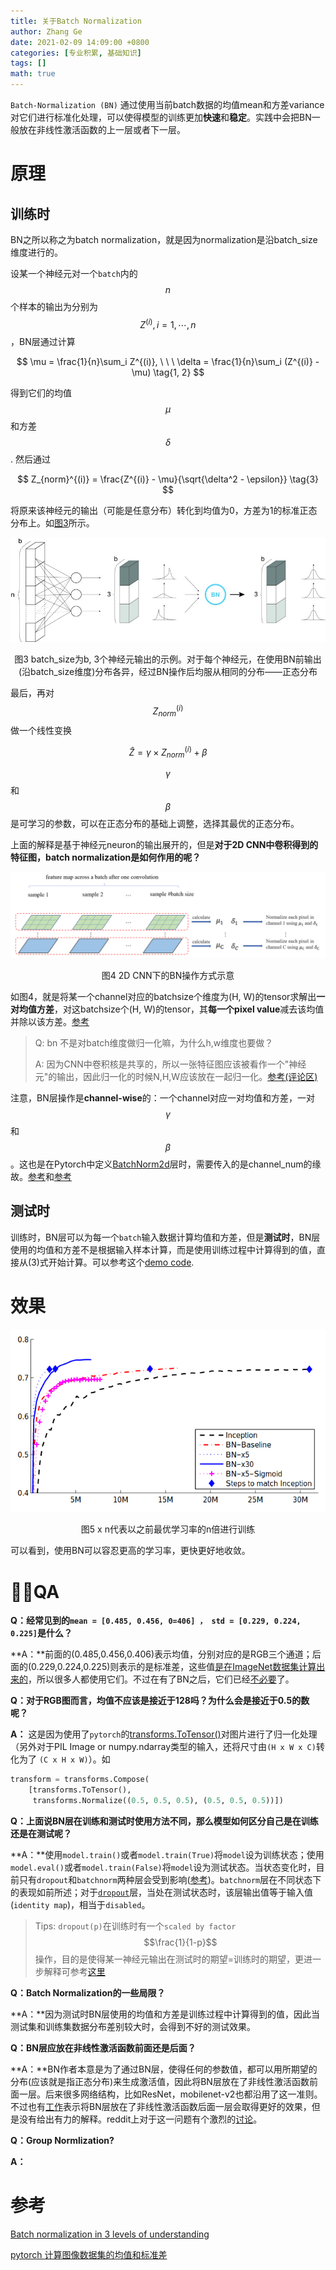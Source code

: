 ```yaml
---
title: 关于Batch Normalization
author: Zhang Ge
date: 2021-02-09 14:09:00 +0800
categories: [专业积累, 基础知识]
tags: []
math: true
---
```




`Batch-Normalization (BN)` 通过使用当前batch数据的均值mean和方差variance对它们进行标准化处理，可以使得模型的训练更加**快速**和**稳定**。实践中会把BN一般放在非线性激活函数的上一层或者下一层。


#  原理

## 训练时

BN之所以称之为batch normalization，就是因为normalization是沿batch_size维度进行的。

设某一个神经元对一个`batch`内的$$n$$个样本的输出为分别为$$Z^{(i)}, i=1, \cdots, n$$，BN层通过计算

$$
\mu = \frac{1}{n}\sum_i Z^{(i)}, \  \  \ \delta = \frac{1}{n}\sum_i (Z^{(i)} - \mu)  \tag{1, 2}
$$


得到它们的均值 $$\mu$$ 和方差 $$\delta$$. 然后通过


$$
Z_{norm}^{(i)} = \frac{Z^{(i)} - \mu}{\sqrt{\delta^2 - \epsilon}}   \tag{3}
$$

将原来该神经元的输出（可能是任意分布）转化到均值为0，方差为1的标准正态分布上。如[图3](https://towardsdatascience.com/batch-normalization-in-3-levels-of-understanding-14c2da90a338#b93c)所示。

![](/assets/img/20210209/BNed.jpeg)

<center>图3 batch_size为b, 3个神经元输出的示例。对于每个神经元，在使用BN前输出(沿batch_size维度)分布各异，经过BN操作后均服从相同的分布——正态分布</center>

最后，再对$$Z_{norm}^{(i)}$$做一个线性变换


$$
\hat{Z} = \gamma \times Z_{norm}^{(i)} + \beta \tag{4}
$$

$$\gamma$$ 和 $$\beta$$ 是可学习的参数，可以在正态分布的基础上调整，选择其最优的正态分布。

上面的解释是基于神经元neuron的输出展开的，但是**对于2D CNN中卷积得到的特征图，batch normalization是如何作用的呢？**

![](/assets/img/20210314/BN_conv.png)

<center>图4 2D CNN下的BN操作方式示意</center>

如图4，就是将某一个channel对应的batchsize个维度为(H, W)的tensor求解出**一对均值方差**，对这batchsize个(H, W)的tensor，其**每一个pixel value**减去该均值并除以该方差。[参考](https://www.zhihu.com/question/38102762/answer/391649040)

> Q: bn 不是对batch维度做归一化嘛，为什么h,w维度也要做？
>
> A: 因为CNN中卷积核是共享的，所以一张特征图应该被看作一个"神经元"的输出，因此归一化的时候N,H,W应该放在一起归一化。[参考(评论区)](https://blog.csdn.net/liuxiao214/article/details/81037416)

注意，BN层操作是**channel-wise**的：一个channel对应一对均值和方差，一对$$\gamma$$ 和 $$\beta$$ 。这也是在Pytorch中定义[BatchNorm2d](https://pytorch.org/docs/stable/generated/torch.nn.BatchNorm2d.html)层时，需要传入的是channel_num的缘故。[参考](https://blog.csdn.net/qq_27261889/article/details/87284076)和[参考](https://blog.csdn.net/weixin_38314865/article/details/104327852)

## 测试时

训练时，BN层可以为每一个`batch`输入数据计算均值和方差，但是**测试时**，BN层使用的均值和方差不是根据输入样本计算，而是使用训练过程中计算得到的值，直接从(3)式开始计算。可以参考这个[demo code](https://github.com/Erlemar/cs231n_self/blob/master/assignment2/cs231n/layers.py#L116). 

# 效果

![](/assets/img/20210209/BN_res.png)

<center>图5   x n代表以之前最优学习率的n倍进行训练</center>

可以看到，使用BN可以容忍更高的学习率，更快更好地收敛。

# :raising_hand_woman:QA

**Q：经常见到的`mean = [0.485, 0.456, 0=406] ， std = [0.229, 0.224, 0.225]`是什么？**

**A：**前面的(0.485,0.456,0.406)表示均值，分别对应的是RGB三个通道；后面的(0.229,0.224,0.225)则表示的是标准差，这些值[<u>是在ImageNet数据集计算出来</u>的](https://stackoverflow.com/questions/58151507/why-pytorch-officially-use-mean-0-485-0-456-0-406-and-std-0-229-0-224-0-2)，所以很多人都使用它们。不过在有了BN之后，它们已经[不必要](https://www.zhihu.com/question/264952701/answer/289210867)了。



**Q：对于RGB图而言，均值不应该是接近于128吗？为什么会是接近于0.5的数呢？**

**A：** 这是因为使用了`pytorch`的[transforms.ToTensor()](https://pytorch.org/vision/stable/transforms.html#torchvision.transforms.ToTensor)对图片进行了归一化处理（另外对于PIL Image or numpy.ndarray类型的输入，还将尺寸由` (H x W x C) `转化为了 `(C x H x W)`）。如

```python
transform = transforms.Compose(
    [transforms.ToTensor(),
     transforms.Normalize((0.5, 0.5, 0.5), (0.5, 0.5, 0.5))])
```



**Q：上面说BN层在训练和测试时使用方法不同，那么模型如何区分自己是在训练还是在测试呢？** 

**A：**使用`model.train()`或者`model.train(True)`将`model`设为训练状态；使用`model.eval()`或者`model.train(False)`将`model`设为测试状态。当状态变化时，目前只有`dropout`和`batchnorm`两种层会受到影响([参考](https://stackoverflow.com/questions/51433378/what-does-model-train-do-in-pytorch))。`batchnorm`层在不同状态下的表现如前所述；对于[`dropout`](https://pytorch.org/docs/stable/_modules/torch/nn/modules/dropout.html)层，当处在测试状态时，该层输出值等于输入值(`identity map`)，相当于`disabled`。

> Tips: `dropout(p)`在训练时有一个`scaled by factor`$$\frac{1}{1-p}$$操作，目的是使得某一神经元输出在测试时的期望=训练时的期望，更进一步解释可参考[这里](https://stats.stackexchange.com/questions/205932/dropout-scaling-the-activation-versus-inverting-the-dropout)



**Q：Batch Normalization的一些局限？**

**A：**因为测试时BN层使用的均值和方差是训练过程中计算得到的值，因此当测试集和训练集数据分布差别较大时，会得到不好的测试效果。



**Q：BN层应放在非线性激活函数前面还是后面？**

**A：**BN作者本意是为了通过BN层，使得任何的参数值，都可以用所期望的分布(应该就是指正态分布)来生成激活值，因此将BN层放在了非线性激活函数前面一层。后来很多网络结构，比如ResNet，mobilenet-v2也都沿用了这一准则。不过也有[工作](https://github.com/ducha-aiki/caffenet-benchmark/blob/master/batchnorm.md#bn----before-or-after-relu)表示将BN层放在了非线性激活函数后面一层会取得更好的效果，但是没有给出有力的解释。reddit上对于这一问题有个激烈的[讨论](https://www.reddit.com/r/MachineLearning/comments/67gonq/d_batch_normalization_before_or_after_relu/dgqaksn/)。

**Q：Group Normlization?**

**A：**

# 参考

[Batch normalization in 3 levels of understanding](https://towardsdatascience.com/batch-normalization-in-3-levels-of-understanding-14c2da90a338#b93c)

[pytorch 计算图像数据集的均值和标准差](https://my.oschina.net/u/4286839/blog/3407778)